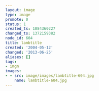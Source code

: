 ```yaml
---
layout: image
type: image
promote: 0
status: 1
created_ts: 1084360227
changed_ts: 1372159382
node_id: 604
title: lambtitle
created: '2004-05-12'
changed: '2013-06-25'
aliases: []
tags:
- imgn
images:
- - src: image/images/lambtitle-604.jpg
    name: lambtitle-604.jpg
---
```


